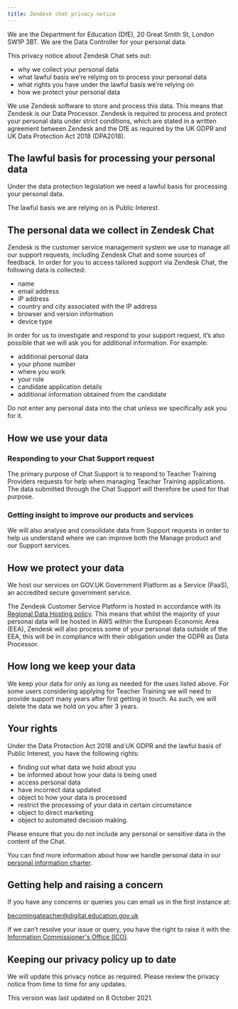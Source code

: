 ```yaml
---
title: Zendesk chat privacy notice
---
```


We are the Department for Education (DfE), 20 Great Smith St, London SW1P 3BT. We are the Data Controller for your personal data.

This privacy notice about Zendesk Chat sets out:

- why we collect your personal data
- what lawful basis we’re relying on to process your personal data
- what rights you have under the lawful basis we’re relying on
- how we protect your personal data

We use Zendesk software to store and process this data. This means that Zendesk is our Data Processor. Zendesk is required to process and protect your personal data under strict conditions, which are stated in a written agreement between Zendesk and the DfE as required by the UK GDPR and UK Data Protection Act 2018 (DPA2018).

## The lawful basis for processing your personal data

Under the data protection legislation we need a lawful basis for processing your personal data.

The lawful basis we are relying on is Public Interest.

## The personal data we collect in Zendesk Chat

Zendesk is the customer service management system we use to manage all our support requests, including Zendesk Chat and some sources of feedback. In order for you to access tailored support via Zendesk Chat, the following data is collected:

- name
- email address
- IP address
- country and city associated with the IP address
- browser and version information
- device type

In order for us to investigate and respond to your support request, it’s also possible that we will ask you for additional information. For example:

- additional personal data
- your phone number
- where you work
- your role
- candidate application details
- additional information obtained from the candidate

Do not enter any personal data into the chat unless we specifically ask you for it.

## How we use your data

### Responding to your Chat Support request

The primary purpose of Chat Support is to respond to Teacher Training Providers requests for help when managing Teacher Training applications. The data submitted through the Chat Support will therefore be used for that purpose.

### Getting insight to improve our products and services

We will also analyse and consolidate data from Support requests in order to help us understand where we can improve both the Manage product and our Support services.

## How we protect your data

We host our services on GOV.UK Government Platform as a Service (PaaS), an accredited secure government service.

The Zendesk Customer Service Platform is hosted in accordance with its [Regional Data Hosting policy](https://support.zendesk.com/hc/en-us/articles/360022185194?_ga=2.9135733.1989263323.1628099773-531922291.1627980374). This means that whilst the majority of your personal data will be hosted in AWS within the European Economic Area (EEA), Zendesk will also process some of your personal data outside of the EEA, this will be in compliance with their obligation under the GDPR as Data Processor.

## How long we keep your data

We keep your data for only as long as needed for the uses listed above. For some users considering applying for Teacher Training we will need to provide support many years after first getting in touch. As such, we will delete the data we hold on you after 3 years.

## Your rights

Under the Data Protection Act 2018 and UK GDPR and the lawful basis of Public Interest, you have the following rights:

- finding out what data we hold about you
- be informed about how your data is being used
- access personal data
- have incorrect data updated
- object to how your data is processed
- restrict the processing of your data in certain circumstance
- object to direct marketing
- object to automated decision making.

Please ensure that you do not include any personal or sensitive data in the content of the Chat.

You can find more information about how we handle personal data in our [personal information charter](https://www.gov.uk/government/organisations/department-for-education/about/personal-information-charter).

## Getting help and raising a concern

If you have any concerns or queries you can email us in the first instance at:

becomingateacher@digital.education.gov.uk

If we can’t resolve your issue or query, you have the right to raise it with the [Information Commissioner's Office (ICO)](https://ico.org.uk/).

## Keeping our privacy policy up to date

We will update this privacy notice  as required. Please review the privacy notice from time to time for any updates.

This version was last updated on 8 October 2021.

